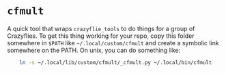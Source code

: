 # ``cfmult``

A quick tool that wraps ``crazyflie_tools`` to do things for a group of Crazyflies. To
get this thing working for your repo, copy this folder somewhere in `$PATH` like 
`~/.local/custom/cfmult` and create a symbolic link somewhere on the PATH. On unix, you 
can do something like:
```bash
    ln -s ~/.local/lib/custom/cfmult/_cfmult.py ~/.local/bin/cfmult
```

